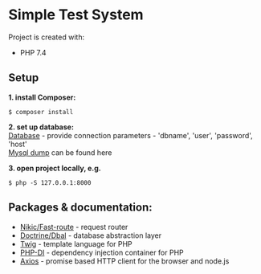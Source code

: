 # Simple Test System

Project is created with:

* PHP 7.4

## Setup

**1. install Composer:**

```
$ composer install
```
**2. set up database:** <br>
[Database](app/Database.php) - provide connection parameters - 'dbname', 'user', 'password', 'host'<br>
[Mysql dump](schema.sql) can be found here <br>

**3. open project locally, e.g.**
```
$ php -S 127.0.0.1:8000
```

## Packages & documentation: <br>

* [Nikic/Fast-route](https://github.com/nikic/FastRoute) - request router
* [Doctrine/Dbal](https://www.doctrine-project.org/projects/doctrine-dbal/en/latest/) - database abstraction layer
* [Twig](https://twig.symfony.com/doc/3.x/) - template language for PHP
* [PHP-DI](https://php-di.org/doc/) - dependency injection container for PHP
* [Axios](https://axios-http.com/docs/intro) - promise based HTTP client for the browser and node.js
